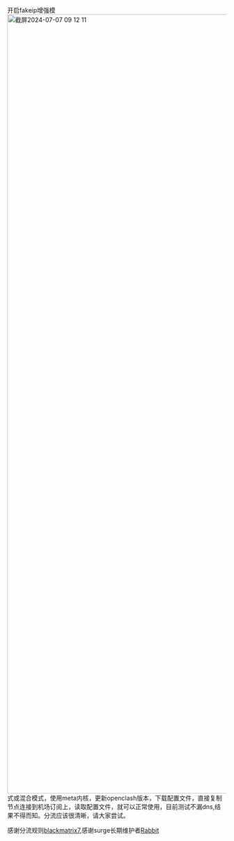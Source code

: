 开启fakeip增强模<img width="1786" alt="截屏2024-07-07 09 12 11" src="https://github.com/kevin198346/Openclash-/assets/159131525/1dffbc81-8eaa-4928-b570-379adb1823f1">
式或混合模式，使用meta内核，更新openclash版本，下载配置文件，直接复制节点连接到机场订阅上，读取配置文件，就可以正常使用，目前测试不漏dns,结果不得而知。分流应该很清晰，请大家尝试。

感谢分流规则[blackmatrix7](https://github.com/blackmatrix7),感谢surge长期维护者[Rabbit](https://github.com/Rabbit-Spec)
